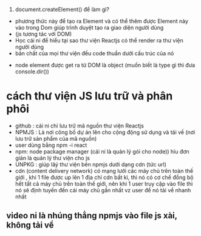 1. document.createElement() để làm gì?
- phương thức này để tạo ra Element và có thể thêm được Element này vào trong Dom giúp trình duyệt tạo ra giao diện người dùng
- (js tương tác với DOM)
- Học cái ni để hiểu tại sao thư viện Reactjs có thể render ra thư viện người dùng
- bản chất của mọi thư viện đều code thuần dưới cấu trúc của nó 
+ node element được get ra từ DOM là object (muốn biết là type gì thì đưa console.dir())


# cách thư viện JS lưu trữ và phân phôi
- github : cái ni chỉ lưu trữ mã nguồn thư viện Reactjs 
- NPMJS : Là nơi công bố dự án lên cho cộng động sử dụng và tải về (nơi lưu trữ sản phẩm của mã nguồn)
- user dùng bằng npm -i react
- npm: node package manager (cái ni là quản lý gói cho node)) hỉu đơn giản là quản lý thư viện cho js
- UNPKG : giúp lâý thư viện bên npmjs dưới dạng cdn (tức url)
- cdn (content delivery network) có mạng lưới các máy chủ trên toàn thế giới , khi 1 file được up lên 1 địa chỉ cdn bất kì, thì nó có cơ chế đồng bộ hết tất cả máy chủ trên toàn thế giới, nên khi 1 user truy cập vào file thì nó sẽ định tuyến đến cái máy chủ gần nhất vz user để nó tải về nhanh nhất


## video ni là nhúng thẳng npmjs vào file js xài, không tải về 